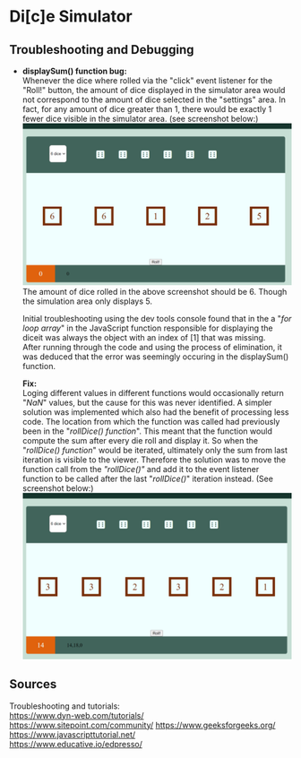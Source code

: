 # Di[c]e Simulator #


## Troubleshooting and Debugging ##
- **displaySum() function bug:**  
    Whenever the dice where rolled via the "click" event listener for the "Roll!" button, the amount of dice displayed in the simulator area would not correspond to the amount of dice selected in the "settings" area. In fact, for any amount of dice greater than 1, there would be exactly 1 fewer dice visible in the simulator area. (see screenshot below:)  
    ![Example of aforementioned bug. Viewed in Chrome browser](assets/images/display-score-bug.png)
    The amount of dice rolled in the above screenshot should be 6. Though the simulation area only displays 5.  
    
    Initial troubleshooting using the dev tools console found that in the a "*for loop array*" in the JavaScript function responsible for displaying the diceit was always the object with an index of [1] that was missing.  
    After running through the code and using the process of elimination, it was deduced that the error was seemingly occuring in the displaySum() function.
    
    **Fix:**  
    Loging different values in different functions would occasionally return "*NaN*" values, but the cause for this was never identified. A simpler solution was implemented which also had the benefit of processing less code. The location from which the function was called had previously been in the "*rollDice() function*". This meant that the function would compute the sum after every die roll and display it. So when the "*rollDice() function*" would be iterated, ultimately only the sum from last iteration is visible to the viewer. Therefore the solution was to move the function call from the *"rollDice()"* and add it to the event listener function to be called after the last "*rollDice()*" iteration instead. (See screenshot below:)  
    ![Example after the fix has been applied. Viewed in Chrome Browser](assets/images/display-score-fix.png)

    



## Sources ##
Troubleshooting and tutorials:  
https://www.dyn-web.com/tutorials/  
https://www.sitepoint.com/community/ 
https://www.geeksforgeeks.org/  
https://www.javascripttutorial.net/  
https://www.educative.io/edpresso/  